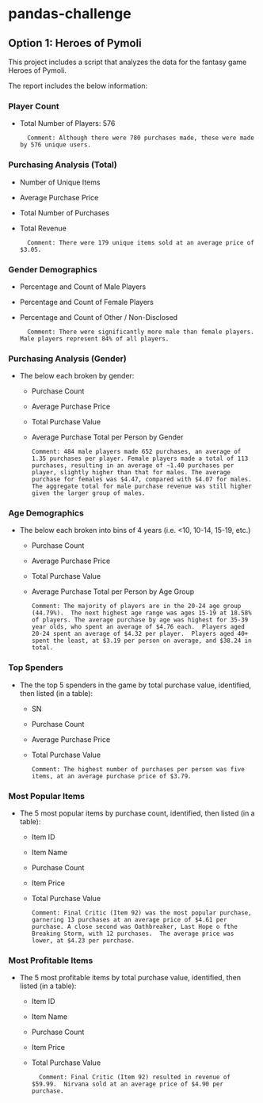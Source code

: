 # pandas-challenge
## Option 1: Heroes of Pymoli

This project includes a script that analyzes the data for the fantasy game Heroes of Pymoli.

The report includes the below information:

### Player Count

* Total Number of Players: 576

        Comment: Although there were 780 purchases made, these were made by 576 unique users.

### Purchasing Analysis (Total)

* Number of Unique Items
* Average Purchase Price
* Total Number of Purchases
* Total Revenue

        Comment: There were 179 unique items sold at an average price of $3.05.

### Gender Demographics

* Percentage and Count of Male Players
* Percentage and Count of Female Players
* Percentage and Count of Other / Non-Disclosed

        Comment: There were significantly more male than female players.  Male players represent 84% of all players.

### Purchasing Analysis (Gender)

* The below each broken by gender:
  * Purchase Count
  * Average Purchase Price
  * Total Purchase Value
  * Average Purchase Total per Person by Gender
  
        Comment: 484 male players made 652 purchases, an average of 1.35 purchases per player. Female players made a total of 113 purchases, resulting in an average of ~1.40 purchases per player, slightly higher than that for males. The average purchase for females was $4.47, compared with $4.07 for males. The aggregate total for male purchase revenue was still higher given the larger group of males.

### Age Demographics

* The below each broken into bins of 4 years (i.e. &lt;10, 10-14, 15-19, etc.)
  * Purchase Count
  * Average Purchase Price
  * Total Purchase Value
  * Average Purchase Total per Person by Age Group

        Comment: The majority of players are in the 20-24 age group (44.79%).  The next highest age range was ages 15-19 at 18.58% of players. The average purchase by age was highest for 35-39 year olds, who spent an average of $4.76 each.  Players aged 20-24 spent an average of $4.32 per player.  Players aged 40+ spent the least, at $3.19 per person on average, and $38.24 in total.
  

### Top Spenders

* The the top 5 spenders in the game by total purchase value, identified, then listed (in a table):
  * SN
  * Purchase Count
  * Average Purchase Price
  * Total Purchase Value

        Comment: The highest number of purchases per person was five items, at an average purchase price of $3.79.

### Most Popular Items

* The 5 most popular items by purchase count, identified, then listed (in a table):
  * Item ID
  * Item Name
  * Purchase Count
  * Item Price
  * Total Purchase Value

        Comment: Final Critic (Item 92) was the most popular purchase, garnering 13 purchases at an average price of $4.61 per purchase. A close second was Oathbreaker, Last Hope o fthe Breaking Storm, with 12 purchases.  The average price was lower, at $4.23 per purchase.

### Most Profitable Items

* The 5 most profitable items by total purchase value, identified, then listed (in a table):
  * Item ID
  * Item Name
  * Purchase Count
  * Item Price
  * Total Purchase Value
  
          Comment: Final Critic (Item 92) resulted in revenue of $59.99.  Nirvana sold at an average price of $4.90 per purchase.